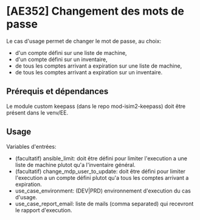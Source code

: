 # [AE352] Changement des mots de passe

Le cas d'usage permet de changer le mot de passe, au choix:
- d'un compte défini sur une liste de machine,
- d'un compte défini sur un inventaire,
- de tous les comptes arrivant a expiration sur une liste de machine,
- de tous les comptes arrivant a expiration sur un inventaire.

## Prérequis et dépendances

Le module custom keepass (dans le repo mod-isim2-keepass) doit être présent dans le venv/EE.

## Usage

Variables d'entrées:
- (facultatif) ansible_limit: doit être défini pour limiter l'execution a une liste de machine plutot qu'a l'inventaire général.
- (facultatif) change_mdp_user_to_update: doit être défini pour limiter l'execution a un compte défini plutot qu'a tous les comptes arrivant a expiration.
- use_case_environment: (DEV|PRD) environnement d'execution du cas d'usage.
- use_case_report_email: liste de mails (comma separated) qui recevront le rapport d'execution.